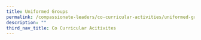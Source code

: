 ```yaml
---
title: Uniformed Groups
permalink: /compassionate-leaders/co-curricular-activities/uniformed-groups/girl-guides-girls-only/
description: ""
third_nav_title: Co Curricular Acitivites
---
```


